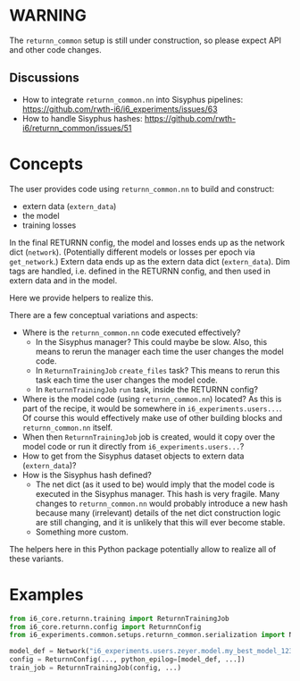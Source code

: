 # WARNING

The `returnn_common` setup is still under construction, so please expect API and other code changes.

## Discussions

* How to integrate `returnn_common.nn` into Sisyphus pipelines:
  https://github.com/rwth-i6/i6_experiments/issues/63
* How to handle Sisyphus hashes: https://github.com/rwth-i6/returnn_common/issues/51


# Concepts

The user provides code using `returnn_common.nn` to build and construct:

- extern data (`extern_data`)
- the model
- training losses

In the final RETURNN config, the model and losses ends up as the network dict (`network`).
(Potentially different models or losses per epoch via `get_network`.)
Extern data ends up as the extern data dict (`extern_data`).
Dim tags are handled, i.e. defined in the RETURNN config,
and then used in extern data and in the model.

Here we provide helpers to realize this.

There are a few conceptual variations and aspects:

- Where is the `returnn_common.nn` code executed effectively?
  - In the Sisyphus manager?
    This could maybe be slow.
    Also, this means to rerun the manager each time the user changes the model code. 
  - In `ReturnnTrainingJob` `create_files` task?
    This means to rerun this task each time the user changes the model code.
  - In `ReturnnTrainingJob` `run` task, inside the RETURNN config?
- Where is the model code (using `returnn_common.nn`) located?
  As this is part of the recipe, it would be somewhere in `i6_experiments.users...`.
  Of course this would effectively make use of other building blocks
  and `returnn_common.nn` itself.
- When then `ReturnnTrainingJob` job is created, would it copy over the model code
  or run it directly from `i6_experiments.users...`?
- How to get from the Sisyphus dataset objects to extern data (`extern_data`)?
- How is the Sisyphus hash defined?
  - The net dict (as it used to be) would imply
    that the model code is executed in the Sisyphus manager.
    This hash is very fragile.
    Many changes to `returnn_common.nn` would probably introduce a new hash
    because many (irrelevant) details of the net dict construction logic are still changing,
    and it is unlikely that this will ever become stable.
  - Something more custom.

The helpers here in this Python package potentially allow to realize all of these variants.


# Examples

```python
from i6_core.returnn.training import ReturnnTrainingJob
from i6_core.returnn.config import ReturnnConfig
from i6_experiments.common.setups.returnn_common.serialization import Network

model_def = Network("i6_experiments.users.zeyer.model.my_best_model_123")
config = ReturnnConfig(..., python_epilog=[model_def, ...])
train_job = ReturnnTrainingJob(config, ...)
```
